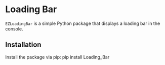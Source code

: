 # Loading Bar

`EZLoadingBar` is a simple Python package that displays a loading bar in the console. 

## Installation
Install the package via pip:
pip install Loading_Bar